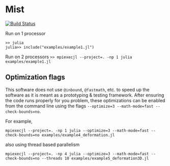 # Mist

[![Build Status](https://github.com/markowkes/Mist.jl/actions/workflows/CI.yml/badge.svg?branch=main)](https://github.com/markowkes/Mist.jl/actions/workflows/CI.yml?query=branch%3Amain)

Run on 1 processor
```
>> julia
julia>> include("examples/example1.jl")
```

Run on 2 processors
`>> mpiexecjl --project=. -np 1 julia examples/example1.jl`

## Optimization flags
This software does not use `@inbound`, `@fastmath`, etc. to speed up the software as it is meant as a prototyping & testing framework.  After ensuring the code runs properly for you problem, these optimizations can be enabled from the command line using the flags `--optimize=3 --math-mode=fast --check-bounds=no`.  

For example, 
```
mpiexecjl --project=. -np 1 julia --optimize=3 --math-mode=fast --check-bounds=no examples/example4_deformation.jl
```

also using thread based parallelism 
```
mpiexecjl --project=. -np 4 julia --optimize=3 --math-mode=fast --check-bounds=no --threads 10 examples/example5_deformation3D.jl
```
